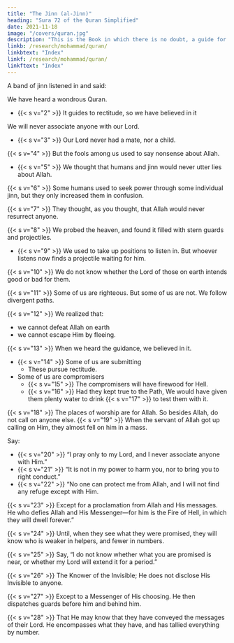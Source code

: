 ```yaml
---
title: "The Jinn (al-Jinn)"
heading: "Sura 72 of the Quran Simplified"
date: 2021-11-18
image: "/covers/quran.jpg"
description: "This is the Book in which there is no doubt, a guide for the righteous."
linkb: /research/mohammad/quran/
linkbtext: "Index"
linkf: /research/mohammad/quran/
linkftext: "Index"
---
```



A band of jinn listened in and said:

We have heard a wondrous Quran.
-  {{< s v="2" >}} It guides to rectitude, so we have believed in it

We will never associate anyone with our Lord.
- {{< s v="3" >}} Our Lord never had a mate, nor a child.

{{< s v="4" >}} But the fools among us used to say nonsense about Allah.
- {{< s v="5" >}} We thought that humans and jinn would never utter lies about Allah.

{{< s v="6" >}} Some humans used to seek power through some individual jinn, but they only increased them in confusion.

{{< s v="7" >}} They thought, as you thought, that Allah would never resurrect anyone.

{{< s v="8" >}} We probed the heaven, and found it filled with stern guards and projectiles.
- {{< s v="9" >}}  We used to take up positions to listen in. But whoever listens now finds a projectile waiting for him.

{{< s v="10" >}}  We do not know whether the Lord of those on earth intends good or bad for them.

{{< s v="11" >}}  Some of us are righteous. But some of us are not. We follow divergent paths.

{{< s v="12" >}} We realized that:
- we cannot defeat Allah on earth
- we cannot escape Him by fleeing.

{{< s v="13" >}} When we heard the guidance, we believed in it. <!-- Whoever believes in his Lord fears neither loss, nor burden. -->
- {{< s v="14" >}} Some of us are submitting
  - These pursue rectitude.
- Some of us are compromisers
  - {{< s v="15" >}} The compromisers will have firewood for Hell.
  - {{< s v="16" >}} Had they kept true to the Path, We would have given them plenty water to drink {{< s v="17" >}} to test them with it. <!-- Whoever turns away from the remembrance of his Lord, He will direct him to torment ever mounting. -->

{{< s v="18" >}} The places of worship are for Allah. So besides Allah, do not call on anyone else.
{{< s v="19" >}} When the servant of Allah got up calling on Him, they almost fell on him in a mass.

Say:
- {{< s v="20" >}} “I pray only to my Lord, and I never associate anyone with Him.”
- {{< s v="21" >}} “It is not in my power to harm you, nor to bring you to right conduct.”
- {{< s v="22" >}} “No one can protect me from Allah, and I will not find any refuge except with Him.

{{< s v="23" >}} Except for a proclamation from Allah and His messages. He who defies Allah and His Messenger—for him is the Fire of Hell, in which they will dwell forever.”

{{< s v="24" >}} Until, when they see what they were promised, they will know who is weaker in helpers, and fewer in numbers.

{{< s v="25" >}} Say, “I do not know whether what you are promised is near, or whether my Lord will extend it for a period.” 

{{< s v="26" >}} The Knower of the Invisible; He does not disclose His Invisible to anyone.

{{< s v="27" >}} Except to a Messenger of His choosing. He then dispatches guards before him and behind him.

{{< s v="28" >}} That He may know that they have conveyed the messages of their Lord. He encompasses what they have, and has tallied everything by number.


